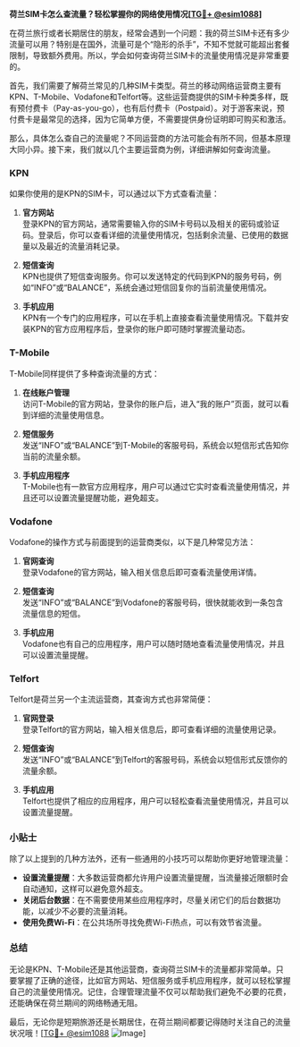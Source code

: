 **荷兰SIM卡怎么查流量？轻松掌握你的网络使用情况[[TG💪+ @esim1088](https://t.me/s/esim1088)]**

在荷兰旅行或者长期居住的朋友，经常会遇到一个问题：我的荷兰SIM卡还有多少流量可以用？特别是在国外，流量可是个“隐形的杀手”，不知不觉就可能超出套餐限制，导致额外费用。所以，学会如何查询荷兰SIM卡的流量使用情况是非常重要的。

首先，我们需要了解荷兰常见的几种SIM卡类型。荷兰的移动网络运营商主要有KPN、T-Mobile、Vodafone和Telfort等。这些运营商提供的SIM卡种类多样，既有预付费卡（Pay-as-you-go），也有后付费卡（Postpaid）。对于游客来说，预付费卡是最常见的选择，因为它简单方便，不需要提供身份证明即可购买和激活。

那么，具体怎么查自己的流量呢？不同运营商的方法可能会有所不同，但基本原理大同小异。接下来，我们就以几个主要运营商为例，详细讲解如何查询流量。

### KPN

如果你使用的是KPN的SIM卡，可以通过以下方式查看流量：

1. **官方网站**  
   登录KPN的官方网站，通常需要输入你的SIM卡号码以及相关的密码或验证码。登录后，你可以查看详细的流量使用情况，包括剩余流量、已使用的数据量以及最近的流量消耗记录。

2. **短信查询**  
   KPN也提供了短信查询服务。你可以发送特定的代码到KPN的服务号码，例如“INFO”或“BALANCE”，系统会通过短信回复你的当前流量使用情况。

3. **手机应用**  
   KPN有一个专门的应用程序，可以在手机上直接查看流量使用情况。下载并安装KPN的官方应用程序后，登录你的账户即可随时掌握流量动态。

### T-Mobile

T-Mobile同样提供了多种查询流量的方式：

1. **在线账户管理**  
   访问T-Mobile的官方网站，登录你的账户后，进入“我的账户”页面，就可以看到详细的流量使用信息。

2. **短信服务**  
   发送“INFO”或“BALANCE”到T-Mobile的客服号码，系统会以短信形式告知你当前的流量余额。

3. **手机应用程序**  
   T-Mobile也有一款官方应用程序，用户可以通过它实时查看流量使用情况，并且还可以设置流量提醒功能，避免超支。

### Vodafone

Vodafone的操作方式与前面提到的运营商类似，以下是几种常见方法：

1. **官网查询**  
   登录Vodafone的官方网站，输入相关信息后即可查看流量使用详情。

2. **短信查询**  
   发送“INFO”或“BALANCE”到Vodafone的客服号码，很快就能收到一条包含流量信息的短信。

3. **手机应用**  
   Vodafone也有自己的应用程序，用户可以随时随地查看流量使用情况，并且可以设置流量提醒。

### Telfort

Telfort是荷兰另一个主流运营商，其查询方式也非常简便：

1. **官网登录**  
   登录Telfort的官方网站，输入相关信息后，即可查看详细的流量使用记录。

2. **短信查询**  
   发送“INFO”或“BALANCE”到Telfort的客服号码，系统会以短信形式反馈你的流量余额。

3. **手机应用**  
   Telfort也提供了相应的应用程序，用户可以轻松查看流量使用情况，并且可以设置流量提醒。

### 小贴士

除了以上提到的几种方法外，还有一些通用的小技巧可以帮助你更好地管理流量：

- **设置流量提醒**：大多数运营商都允许用户设置流量提醒，当流量接近限额时会自动通知，这样可以避免意外超支。
- **关闭后台数据**：在不需要使用某些应用程序时，尽量关闭它们的后台数据功能，以减少不必要的流量消耗。
- **使用免费Wi-Fi**：在公共场所寻找免费Wi-Fi热点，可以有效节省流量。

### 总结

无论是KPN、T-Mobile还是其他运营商，查询荷兰SIM卡的流量都非常简单。只要掌握了正确的途径，比如官方网站、短信服务或手机应用程序，就可以轻松掌握自己的流量使用情况。记住，合理管理流量不仅可以帮助我们避免不必要的花费，还能确保在荷兰期间的网络畅通无阻。

最后，无论你是短期旅游还是长期居住，在荷兰期间都要记得随时关注自己的流量状况哦！[[TG💪+ @esim1088](https://t.me/s/esim1088) ![Image](https://i.postimg.cc/4NQfJmqS/Snipaste-2025-05-13-00-14-12.png)]